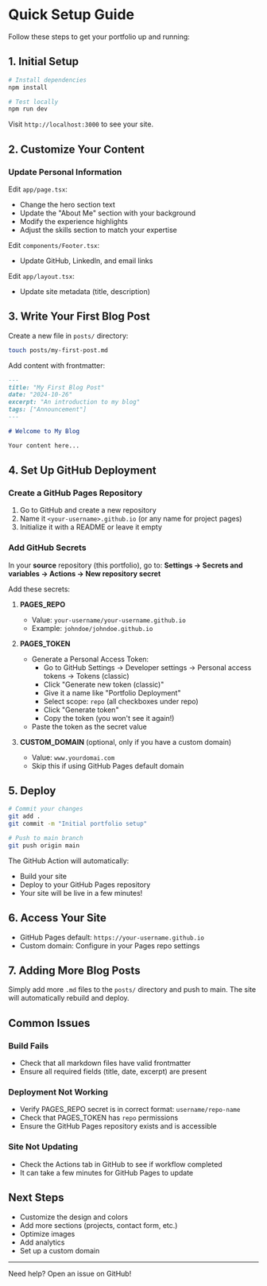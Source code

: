 # Quick Setup Guide

Follow these steps to get your portfolio up and running:

## 1. Initial Setup

```bash
# Install dependencies
npm install

# Test locally
npm run dev
```

Visit `http://localhost:3000` to see your site.

## 2. Customize Your Content

### Update Personal Information

Edit `app/page.tsx`:
- Change the hero section text
- Update the "About Me" section with your background
- Modify the experience highlights
- Adjust the skills section to match your expertise

Edit `components/Footer.tsx`:
- Update GitHub, LinkedIn, and email links

Edit `app/layout.tsx`:
- Update site metadata (title, description)

## 3. Write Your First Blog Post

Create a new file in `posts/` directory:

```bash
touch posts/my-first-post.md
```

Add content with frontmatter:

```markdown
---
title: "My First Blog Post"
date: "2024-10-26"
excerpt: "An introduction to my blog"
tags: ["Announcement"]
---

# Welcome to My Blog

Your content here...
```

## 4. Set Up GitHub Deployment

### Create a GitHub Pages Repository

1. Go to GitHub and create a new repository
2. Name it `<your-username>.github.io` (or any name for project pages)
3. Initialize it with a README or leave it empty

### Add GitHub Secrets

In your **source** repository (this portfolio), go to:
**Settings → Secrets and variables → Actions → New repository secret**

Add these secrets:

1. **PAGES_REPO**
   - Value: `your-username/your-username.github.io`
   - Example: `johndoe/johndoe.github.io`

2. **PAGES_TOKEN**
   - Generate a Personal Access Token:
     - Go to GitHub Settings → Developer settings → Personal access tokens → Tokens (classic)
     - Click "Generate new token (classic)"
     - Give it a name like "Portfolio Deployment"
     - Select scope: `repo` (all checkboxes under repo)
     - Click "Generate token"
     - Copy the token (you won't see it again!)
   - Paste the token as the secret value

3. **CUSTOM_DOMAIN** (optional, only if you have a custom domain)
   - Value: `www.yourdomai.com`
   - Skip this if using GitHub Pages default domain

## 5. Deploy

```bash
# Commit your changes
git add .
git commit -m "Initial portfolio setup"

# Push to main branch
git push origin main
```

The GitHub Action will automatically:
- Build your site
- Deploy to your GitHub Pages repository
- Your site will be live in a few minutes!

## 6. Access Your Site

- GitHub Pages default: `https://your-username.github.io`
- Custom domain: Configure in your Pages repo settings

## 7. Adding More Blog Posts

Simply add more `.md` files to the `posts/` directory and push to main. The site will automatically rebuild and deploy.

## Common Issues

### Build Fails
- Check that all markdown files have valid frontmatter
- Ensure all required fields (title, date, excerpt) are present

### Deployment Not Working
- Verify PAGES_REPO secret is in correct format: `username/repo-name`
- Check that PAGES_TOKEN has `repo` permissions
- Ensure the GitHub Pages repository exists and is accessible

### Site Not Updating
- Check the Actions tab in GitHub to see if workflow completed
- It can take a few minutes for GitHub Pages to update

## Next Steps

- Customize the design and colors
- Add more sections (projects, contact form, etc.)
- Optimize images
- Add analytics
- Set up a custom domain

---

Need help? Open an issue on GitHub!

